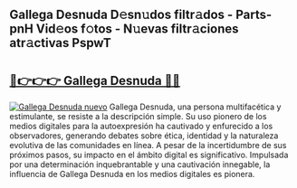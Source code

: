 ## Gallega Desnuda D𝚎sn𝚞dos filtr𝚊dos - Parts-pnH Vid𝚎os f𝚘tos - N𝚞evas filtr𝚊ciones atr𝚊ctivas PspwT

# <h2><a href="http://mb16v7o.tromn.icu/?c=Gallega+Desnuda">🔗👉👉👉 Gallega Desnuda 🔗🔗</a></h2>

[![Gallega Desnuda nuevo](https://i.imgur.com/pEAQMta.gif)](http://mb16v7o.tromn.icu/?c=Gallega+Desnuda)
Gallega Desnuda, una persona multifacética y estimulante, se resiste a la descripción simple. Su uso pionero de los medios digitales para la autoexpresión ha cautivado y enfurecido a los observadores, generando debates sobre ética, identidad y la naturaleza evolutiva de las comunidades en línea. A pesar de la incertidumbre de sus próximos pasos, su impacto en el ámbito digital es significativo. Impulsada por una determinación inquebrantable y una cautivación innegable, la influencia de Gallega Desnuda en los medios digitales es pionera.
